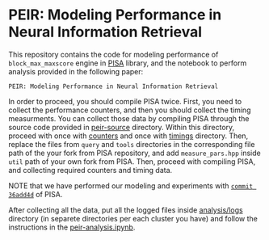# PEIR: Modeling Performance in Neural Information Retrieval
This repository contains the code for modeling performance of `block_max_maxscore` engine in [PISA](https://github.com/pisa-engine/pisa) library, and the notebook to perform analysis provided in the following paper:

```
PEIR: Modeling Performance in Neural Information Retrieval
```

In order to proceed, you should compile PISA twice. First, you need to collect the performance counters, and then you should collect the timing measurments. You can collect those data by compiling PISA through the source code provided in [peir-source](./peir-source/) directory. Within this directory, proceed with once with [counters](./peir-source/counters/) and once with [timings](./peir-source/timings/) directory. Then, replace the files  from `query` and `tools` directories in the corresponding file path of the your fork from PISA repository, and add `measure_pars.hpp` inside `util` path of your own fork from PISA. Then, proceed with compiling PISA, and collecting required counters and timing data.

NOTE that we have performed our modeling and experiments with [`commit 36add4d`](https://github.com/pisa-engine/pisa/commit/36add4da7a75c5b336b64eb8fe822e8ba833e3a8) of PISA.

After collecting all the data, put all the logged files inside [analysis/logs](./analysis/logs) directory (in separete directories per each cluster you have) and follow the instructions in the [peir-analysis.ipynb](./analysis/peir-analysis.ipynb).